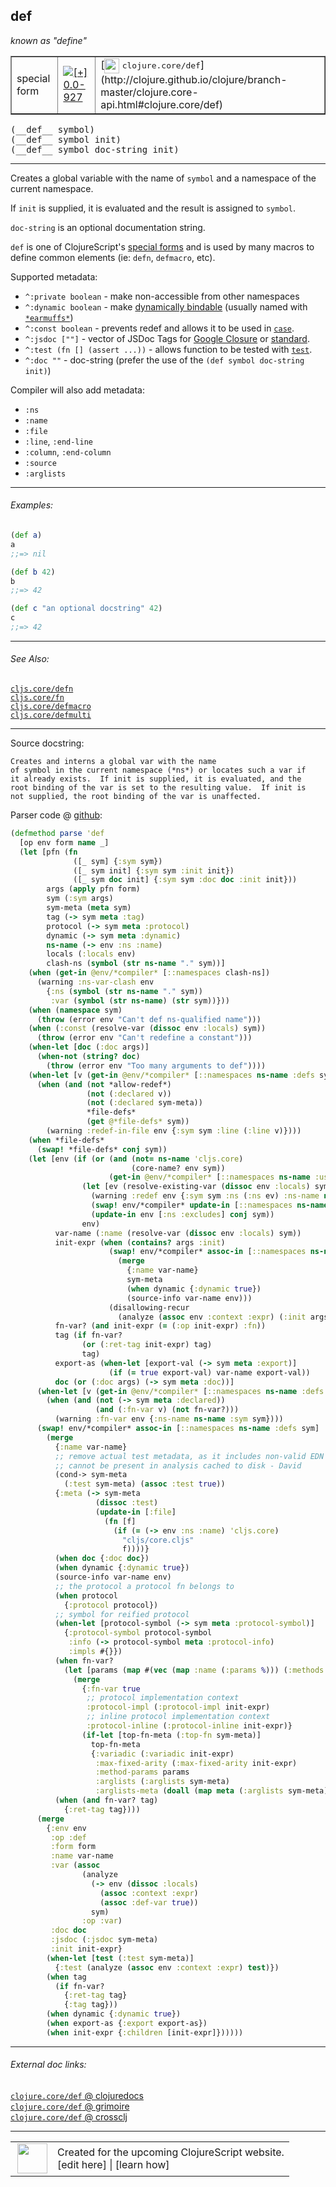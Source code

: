 ## def

_known as "define"_


 <table border="1">
<tr>
<td>special form</td>
<td><a href="https://github.com/cljsinfo/cljs-api-docs/tree/0.0-927"><img valign="middle" alt="[+] 0.0-927" title="Added in 0.0-927" src="https://img.shields.io/badge/+-0.0--927-lightgrey.svg"></a> </td>
<td>
[<img height="24px" valign="middle" src="http://i.imgur.com/1GjPKvB.png"> <samp>clojure.core/def</samp>](http://clojure.github.io/clojure/branch-master/clojure.core-api.html#clojure.core/def)
</td>
</tr>
</table>


 <samp>
(__def__ symbol)<br>
</samp>
 <samp>
(__def__ symbol init)<br>
</samp>
 <samp>
(__def__ symbol doc-string init)<br>
</samp>

---

Creates a global variable with the name of `symbol` and a namespace of the
current namespace.

If `init` is supplied, it is evaluated and the result is assigned to `symbol`.

`doc-string` is an optional documentation string.

`def` is one of ClojureScript's [special forms](http://clojure.org/special_forms)
and is used by many macros to define common elements (ie: `defn`, `defmacro`,
etc).

Supported metadata:

- `^:private boolean` - make non-accessible from other namespaces
- `^:dynamic boolean` - make [dynamically bindable](cljs.core_binding.md) (usually named with [`*earmuffs*`](syntax_earmuffs.md))
- `^:const boolean` - prevents redef and allows it to be used in [`case`](cljs.core_case.md).
- `^:jsdoc [""]` - vector of JSDoc Tags for [Google Closure][closure-jsdoc] or [standard][other-jsdoc].
- `^:test (fn [] (assert ...))` - allows function to be tested with [`test`](cljs.core_test.md).
- `^:doc ""` - doc-string (prefer the use of the `(def symbol doc-string init)`)

[closure-jsdoc]:https://developers.google.com/closure/compiler/docs/js-for-compiler?hl=en#tags
[other-jsdoc]:http://usejsdoc.org/#block-tags

Compiler will also add metadata:

- `:ns`
- `:name`
- `:file`
- `:line`, `:end-line`
- `:column`, `:end-column`
- `:source`
- `:arglists`

---

###### Examples:

```clj
(def a)
a
;;=> nil

(def b 42)
b
;;=> 42

(def c "an optional docstring" 42)
c
;;=> 42
```

---

###### See Also:

[`cljs.core/defn`](cljs.core_defn.md)<br>
[`cljs.core/fn`](cljs.core_fn.md)<br>
[`cljs.core/defmacro`](cljs.core_defmacro.md)<br>
[`cljs.core/defmulti`](cljs.core_defmulti.md)<br>

---


Source docstring:

```
Creates and interns a global var with the name
of symbol in the current namespace (*ns*) or locates such a var if
it already exists.  If init is supplied, it is evaluated, and the
root binding of the var is set to the resulting value.  If init is
not supplied, the root binding of the var is unaffected.
```


Parser code @ [github](https://github.com/clojure/clojurescript/blob/r3291/src/main/clojure/cljs/analyzer.cljc#L817-L946):

```clj
(defmethod parse 'def
  [op env form name _]
  (let [pfn (fn
              ([_ sym] {:sym sym})
              ([_ sym init] {:sym sym :init init})
              ([_ sym doc init] {:sym sym :doc doc :init init}))
        args (apply pfn form)
        sym (:sym args)
        sym-meta (meta sym)
        tag (-> sym meta :tag)
        protocol (-> sym meta :protocol)
        dynamic (-> sym meta :dynamic)
        ns-name (-> env :ns :name)
        locals (:locals env)
        clash-ns (symbol (str ns-name "." sym))]
    (when (get-in @env/*compiler* [::namespaces clash-ns])
      (warning :ns-var-clash env
        {:ns (symbol (str ns-name "." sym))
         :var (symbol (str ns-name) (str sym))}))
    (when (namespace sym)
      (throw (error env "Can't def ns-qualified name")))
    (when (:const (resolve-var (dissoc env :locals) sym))
      (throw (error env "Can't redefine a constant")))
    (when-let [doc (:doc args)]
      (when-not (string? doc)
        (throw (error env "Too many arguments to def"))))
    (when-let [v (get-in @env/*compiler* [::namespaces ns-name :defs sym])]
      (when (and (not *allow-redef*)
                 (not (:declared v))
                 (not (:declared sym-meta))
                 *file-defs*
                 (get @*file-defs* sym))
        (warning :redef-in-file env {:sym sym :line (:line v)})))
    (when *file-defs*
      (swap! *file-defs* conj sym))
    (let [env (if (or (and (not= ns-name 'cljs.core)
                           (core-name? env sym))
                      (get-in @env/*compiler* [::namespaces ns-name :uses sym]))
                (let [ev (resolve-existing-var (dissoc env :locals) sym)]
                  (warning :redef env {:sym sym :ns (:ns ev) :ns-name ns-name})
                  (swap! env/*compiler* update-in [::namespaces ns-name :excludes] conj sym)
                  (update-in env [:ns :excludes] conj sym))
                env)
          var-name (:name (resolve-var (dissoc env :locals) sym))
          init-expr (when (contains? args :init)
                      (swap! env/*compiler* assoc-in [::namespaces ns-name :defs sym]
                        (merge
                          {:name var-name}
                          sym-meta
                          (when dynamic {:dynamic true})
                          (source-info var-name env)))
                      (disallowing-recur
                        (analyze (assoc env :context :expr) (:init args) sym)))
          fn-var? (and init-expr (= (:op init-expr) :fn))
          tag (if fn-var?
                (or (:ret-tag init-expr) tag)
                tag)
          export-as (when-let [export-val (-> sym meta :export)]
                      (if (= true export-val) var-name export-val))
          doc (or (:doc args) (-> sym meta :doc))]
      (when-let [v (get-in @env/*compiler* [::namespaces ns-name :defs sym])]
        (when (and (not (-> sym meta :declared))
                   (and (:fn-var v) (not fn-var?)))
          (warning :fn-var env {:ns-name ns-name :sym sym})))
      (swap! env/*compiler* assoc-in [::namespaces ns-name :defs sym]
        (merge 
          {:name var-name}
          ;; remove actual test metadata, as it includes non-valid EDN and
          ;; cannot be present in analysis cached to disk - David
          (cond-> sym-meta
            (:test sym-meta) (assoc :test true))
          {:meta (-> sym-meta
                   (dissoc :test)
                   (update-in [:file]
                     (fn [f]
                       (if (= (-> env :ns :name) 'cljs.core)
                         "cljs/core.cljs"
                         f))))}
          (when doc {:doc doc})
          (when dynamic {:dynamic true})
          (source-info var-name env)
          ;; the protocol a protocol fn belongs to
          (when protocol
            {:protocol protocol})
          ;; symbol for reified protocol
          (when-let [protocol-symbol (-> sym meta :protocol-symbol)]
            {:protocol-symbol protocol-symbol
             :info (-> protocol-symbol meta :protocol-info)
             :impls #{}})
          (when fn-var?
            (let [params (map #(vec (map :name (:params %))) (:methods init-expr))]
              (merge
                {:fn-var true
                 ;; protocol implementation context
                 :protocol-impl (:protocol-impl init-expr)
                 ;; inline protocol implementation context
                 :protocol-inline (:protocol-inline init-expr)}
                (if-let [top-fn-meta (:top-fn sym-meta)]
                  top-fn-meta
                  {:variadic (:variadic init-expr)
                   :max-fixed-arity (:max-fixed-arity init-expr)
                   :method-params params
                   :arglists (:arglists sym-meta)
                   :arglists-meta (doall (map meta (:arglists sym-meta)))}))) )
          (when (and fn-var? tag)
            {:ret-tag tag})))
      (merge
        {:env env
         :op :def
         :form form
         :name var-name
         :var (assoc
                (analyze
                  (-> env (dissoc :locals)
                    (assoc :context :expr)
                    (assoc :def-var true))
                  sym)
                :op :var)
         :doc doc
         :jsdoc (:jsdoc sym-meta)
         :init init-expr}
        (when-let [test (:test sym-meta)]
          {:test (analyze (assoc env :context :expr) test)})
        (when tag
          (if fn-var?
            {:ret-tag tag}
            {:tag tag}))
        (when dynamic {:dynamic true})
        (when export-as {:export export-as})
        (when init-expr {:children [init-expr]})))))
```

<!--
Repo - tag - source tree - lines:

 <pre>
clojurescript @ r3291
└── src
    └── main
        └── clojure
            └── cljs
                └── <ins>[analyzer.cljc:817-946](https://github.com/clojure/clojurescript/blob/r3291/src/main/clojure/cljs/analyzer.cljc#L817-L946)</ins>
</pre>

-->

---



###### External doc links:

[`clojure.core/def` @ clojuredocs](http://clojuredocs.org/clojure.core/def)<br>
[`clojure.core/def` @ grimoire](http://conj.io/store/v1/org.clojure/clojure/1.7.0-beta3/clj/clojure.core/def/)<br>
[`clojure.core/def` @ crossclj](http://crossclj.info/fun/clojure.core/def.html)<br>

---

 <table>
<tr><td>
<img valign="middle" align="right" width="48px" src="http://i.imgur.com/Hi20huC.png">
</td><td>
Created for the upcoming ClojureScript website.<br>
[edit here] | [learn how]
</td></tr></table>

[edit here]:https://github.com/cljsinfo/cljs-api-docs/blob/master/cljsdoc/special_def.cljsdoc
[learn how]:https://github.com/cljsinfo/cljs-api-docs/wiki/cljsdoc-files

<!--

This information was too distracting to show to readers, but I'll leave it
commented here since it is helpful to:

- pretty-print the data used to generate this document
- and show how to retrieve that data



The API data for this symbol:

```clj
{:description "Creates a global variable with the name of `symbol` and a namespace of the\ncurrent namespace.\n\nIf `init` is supplied, it is evaluated and the result is assigned to `symbol`.\n\n`doc-string` is an optional documentation string.\n\n`def` is one of ClojureScript's [special forms](http://clojure.org/special_forms)\nand is used by many macros to define common elements (ie: `defn`, `defmacro`,\netc).\n\nSupported metadata:\n\n- `^:private boolean` - make non-accessible from other namespaces\n- `^:dynamic boolean` - make [dynamically bindable](cljs.core/binding) (usually named with [syntax/earmuffs])\n- `^:const boolean` - prevents redef and allows it to be used in [cljs.core/case].\n- `^:jsdoc [\"\"]` - vector of JSDoc Tags for [Google Closure][closure-jsdoc] or [standard][other-jsdoc].\n- `^:test (fn [] (assert ...))` - allows function to be tested with [cljs.core/test].\n- `^:doc \"\"` - doc-string (prefer the use of the `(def symbol doc-string init)`)\n\n[closure-jsdoc]:https://developers.google.com/closure/compiler/docs/js-for-compiler?hl=en#tags\n[other-jsdoc]:http://usejsdoc.org/#block-tags\n\nCompiler will also add metadata:\n\n- `:ns`\n- `:name`\n- `:file`\n- `:line`, `:end-line`\n- `:column`, `:end-column`\n- `:source`\n- `:arglists`",
 :ns "special",
 :name "def",
 :signature ["[symbol]" "[symbol init]" "[symbol doc-string init]"],
 :history [["+" "0.0-927"]],
 :type "special form",
 :related ["cljs.core/defn"
           "cljs.core/fn"
           "cljs.core/defmacro"
           "cljs.core/defmulti"],
 :full-name-encode "special_def",
 :source {:code "(defmethod parse 'def\n  [op env form name _]\n  (let [pfn (fn\n              ([_ sym] {:sym sym})\n              ([_ sym init] {:sym sym :init init})\n              ([_ sym doc init] {:sym sym :doc doc :init init}))\n        args (apply pfn form)\n        sym (:sym args)\n        sym-meta (meta sym)\n        tag (-> sym meta :tag)\n        protocol (-> sym meta :protocol)\n        dynamic (-> sym meta :dynamic)\n        ns-name (-> env :ns :name)\n        locals (:locals env)\n        clash-ns (symbol (str ns-name \".\" sym))]\n    (when (get-in @env/*compiler* [::namespaces clash-ns])\n      (warning :ns-var-clash env\n        {:ns (symbol (str ns-name \".\" sym))\n         :var (symbol (str ns-name) (str sym))}))\n    (when (namespace sym)\n      (throw (error env \"Can't def ns-qualified name\")))\n    (when (:const (resolve-var (dissoc env :locals) sym))\n      (throw (error env \"Can't redefine a constant\")))\n    (when-let [doc (:doc args)]\n      (when-not (string? doc)\n        (throw (error env \"Too many arguments to def\"))))\n    (when-let [v (get-in @env/*compiler* [::namespaces ns-name :defs sym])]\n      (when (and (not *allow-redef*)\n                 (not (:declared v))\n                 (not (:declared sym-meta))\n                 *file-defs*\n                 (get @*file-defs* sym))\n        (warning :redef-in-file env {:sym sym :line (:line v)})))\n    (when *file-defs*\n      (swap! *file-defs* conj sym))\n    (let [env (if (or (and (not= ns-name 'cljs.core)\n                           (core-name? env sym))\n                      (get-in @env/*compiler* [::namespaces ns-name :uses sym]))\n                (let [ev (resolve-existing-var (dissoc env :locals) sym)]\n                  (warning :redef env {:sym sym :ns (:ns ev) :ns-name ns-name})\n                  (swap! env/*compiler* update-in [::namespaces ns-name :excludes] conj sym)\n                  (update-in env [:ns :excludes] conj sym))\n                env)\n          var-name (:name (resolve-var (dissoc env :locals) sym))\n          init-expr (when (contains? args :init)\n                      (swap! env/*compiler* assoc-in [::namespaces ns-name :defs sym]\n                        (merge\n                          {:name var-name}\n                          sym-meta\n                          (when dynamic {:dynamic true})\n                          (source-info var-name env)))\n                      (disallowing-recur\n                        (analyze (assoc env :context :expr) (:init args) sym)))\n          fn-var? (and init-expr (= (:op init-expr) :fn))\n          tag (if fn-var?\n                (or (:ret-tag init-expr) tag)\n                tag)\n          export-as (when-let [export-val (-> sym meta :export)]\n                      (if (= true export-val) var-name export-val))\n          doc (or (:doc args) (-> sym meta :doc))]\n      (when-let [v (get-in @env/*compiler* [::namespaces ns-name :defs sym])]\n        (when (and (not (-> sym meta :declared))\n                   (and (:fn-var v) (not fn-var?)))\n          (warning :fn-var env {:ns-name ns-name :sym sym})))\n      (swap! env/*compiler* assoc-in [::namespaces ns-name :defs sym]\n        (merge \n          {:name var-name}\n          ;; remove actual test metadata, as it includes non-valid EDN and\n          ;; cannot be present in analysis cached to disk - David\n          (cond-> sym-meta\n            (:test sym-meta) (assoc :test true))\n          {:meta (-> sym-meta\n                   (dissoc :test)\n                   (update-in [:file]\n                     (fn [f]\n                       (if (= (-> env :ns :name) 'cljs.core)\n                         \"cljs/core.cljs\"\n                         f))))}\n          (when doc {:doc doc})\n          (when dynamic {:dynamic true})\n          (source-info var-name env)\n          ;; the protocol a protocol fn belongs to\n          (when protocol\n            {:protocol protocol})\n          ;; symbol for reified protocol\n          (when-let [protocol-symbol (-> sym meta :protocol-symbol)]\n            {:protocol-symbol protocol-symbol\n             :info (-> protocol-symbol meta :protocol-info)\n             :impls #{}})\n          (when fn-var?\n            (let [params (map #(vec (map :name (:params %))) (:methods init-expr))]\n              (merge\n                {:fn-var true\n                 ;; protocol implementation context\n                 :protocol-impl (:protocol-impl init-expr)\n                 ;; inline protocol implementation context\n                 :protocol-inline (:protocol-inline init-expr)}\n                (if-let [top-fn-meta (:top-fn sym-meta)]\n                  top-fn-meta\n                  {:variadic (:variadic init-expr)\n                   :max-fixed-arity (:max-fixed-arity init-expr)\n                   :method-params params\n                   :arglists (:arglists sym-meta)\n                   :arglists-meta (doall (map meta (:arglists sym-meta)))}))) )\n          (when (and fn-var? tag)\n            {:ret-tag tag})))\n      (merge\n        {:env env\n         :op :def\n         :form form\n         :name var-name\n         :var (assoc\n                (analyze\n                  (-> env (dissoc :locals)\n                    (assoc :context :expr)\n                    (assoc :def-var true))\n                  sym)\n                :op :var)\n         :doc doc\n         :jsdoc (:jsdoc sym-meta)\n         :init init-expr}\n        (when-let [test (:test sym-meta)]\n          {:test (analyze (assoc env :context :expr) test)})\n        (when tag\n          (if fn-var?\n            {:ret-tag tag}\n            {:tag tag}))\n        (when dynamic {:dynamic true})\n        (when export-as {:export export-as})\n        (when init-expr {:children [init-expr]})))))",
          :title "Parser code",
          :repo "clojurescript",
          :tag "r3291",
          :filename "src/main/clojure/cljs/analyzer.cljc",
          :lines [817 946]},
 :examples [{:id "a5f898",
             :content "```clj\n(def a)\na\n;;=> nil\n\n(def b 42)\nb\n;;=> 42\n\n(def c \"an optional docstring\" 42)\nc\n;;=> 42\n```"}],
 :known-as "define",
 :full-name "special/def",
 :clj-symbol "clojure.core/def",
 :docstring "Creates and interns a global var with the name\nof symbol in the current namespace (*ns*) or locates such a var if\nit already exists.  If init is supplied, it is evaluated, and the\nroot binding of the var is set to the resulting value.  If init is\nnot supplied, the root binding of the var is unaffected."}

```

Retrieve the API data for this symbol:

```clj
;; from Clojure REPL
(require '[clojure.edn :as edn])
(-> (slurp "https://raw.githubusercontent.com/cljsinfo/cljs-api-docs/catalog/cljs-api.edn")
    (edn/read-string)
    (get-in [:symbols "special/def"]))
```

-->
